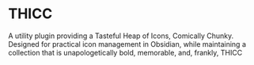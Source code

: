 # THICC
A utility plugin providing a Tasteful Heap of Icons, Comically Chunky. Designed for practical icon management in Obsidian, while maintaining a collection that is unapologetically bold, memorable, and, frankly, THICC
